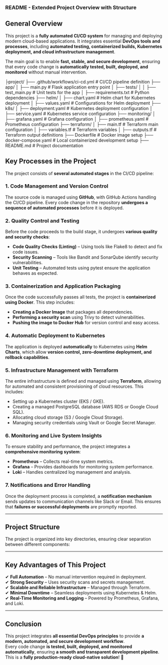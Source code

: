 ### **README - Extended Project Overview with Structure**  

## **General Overview**  
This project is a **fully automated CI/CD system** for managing and deploying modern cloud-based applications. It integrates essential **DevOps tools and processes**, including **automated testing, containerized builds, Kubernetes deployment, and cloud infrastructure management**.  

The main goal is to enable **fast, stable, and secure development**, ensuring that every code change is **automatically tested, built, deployed, and monitored** without manual intervention.  



├project/
├── .github/workflows/ci-cd.yml  # CI/CD pipeline definition
├── app/
│   ├── main.py                  # Flask application entry point
│   ├── tests/
│   │   ├── test_main.py         # Unit tests for the app
│   ├── requirements.txt         # Python dependencies
├── helm/
│   ├── chart.yaml               # Helm chart for Kubernetes deployment
│   ├── values.yaml              # Configurations for Helm deployment
├── k8s/
│   ├── deployment.yaml          # Kubernetes deployment configuration
│   ├── service.yaml             # Kubernetes service configuration
├── monitoring/
│   ├── grafana.yaml             # Grafana configuration
│   ├── prometheus.yaml          # Prometheus configuration
├── terraform/
│   ├── main.tf                  # Terraform main configuration
│   ├── variables.tf             # Terraform variables
│   ├── outputs.tf               # Terraform output definitions
├── Dockerfile                   # Docker image setup
├── docker-compose.yaml           # Local containerized development setup
├── README.md                     # Project documentation


## **Key Processes in the Project**  
The project consists of **several automated stages** in the CI/CD pipeline:

### **1. Code Management and Version Control**  
The source code is managed using **GitHub**, with GitHub Actions handling the CI/CD pipeline. Every code change in the repository **undergoes a sequence of automated processes** before it is deployed.

### **2. Quality Control and Testing**  
Before the code proceeds to the build stage, it undergoes **various quality and security checks**:  
- **Code Quality Checks (Linting)** – Using tools like Flake8 to detect and fix code issues.  
- **Security Scanning** – Tools like Bandit and SonarQube identify security vulnerabilities.  
- **Unit Testing** – Automated tests using pytest ensure the application behaves as expected.  

### **3. Containerization and Application Packaging**  
Once the code successfully passes all tests, the project is **containerized using Docker**. This step includes:  
- **Creating a Docker Image** that packages all dependencies.  
- **Performing a security scan** using Trivy to detect vulnerabilities.  
- **Pushing the image to Docker Hub** for version control and easy access.  

### **4. Automatic Deployment to Kubernetes**  
The application is deployed **automatically** to Kubernetes using **Helm Charts**, which allow **version control, zero-downtime deployment, and rollback capabilities**.  

### **5. Infrastructure Management with Terraform**  
The entire infrastructure is defined and managed using **Terraform**, allowing for automated and consistent provisioning of cloud resources. This includes:  
- Setting up a Kubernetes cluster (EKS / GKE).  
- Creating a managed PostgreSQL database (AWS RDS or Google Cloud SQL).  
- Allocating cloud storage (S3 / Google Cloud Storage).  
- Managing security credentials using Vault or Google Secret Manager.  

### **6. Monitoring and Live System Insights**  
To ensure stability and performance, the project integrates a **comprehensive monitoring system**:  
- **Prometheus** – Collects real-time system metrics.  
- **Grafana** – Provides dashboards for monitoring system performance.  
- **Loki** – Handles centralized log management and analysis.  

### **7. Notifications and Error Handling**  
Once the deployment process is completed, a **notification mechanism** sends updates to communication channels like Slack or Email. This ensures that **failures or successful deployments** are promptly reported.  

---

## **Project Structure**  
The project is organized into key directories, ensuring clear separation between different components:



---

## **Key Advantages of This Project**  
✔ **Full Automation** – No manual intervention required in deployment.  
✔ **Strong Security** – Uses security scans and secrets management.  
✔ **Scalable and Reliable Infrastructure** – Managed through Terraform.  
✔ **Minimal Downtime** – Seamless deployments using Kubernetes & Helm.  
✔ **Real-Time Monitoring and Logging** – Powered by Prometheus, Grafana, and Loki.  

---

## **Conclusion**  
This project integrates **all essential DevOps principles** to provide **a modern, automated, and secure development workflow**.  
Every code change **is tested, built, deployed, and monitored automatically**, ensuring **a smooth and transparent development pipeline**.  
This is a **fully production-ready cloud-native solution**! 🚀















